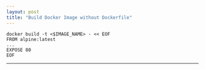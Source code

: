 ```yaml
---
layout: post
title: "Build Docker Image without Dockerfile"
---
```


```
docker build -t <$IMAGE_NAME> - << EOF
FROM alpine:latest
...
EXPOSE 80
EOF
```

---
